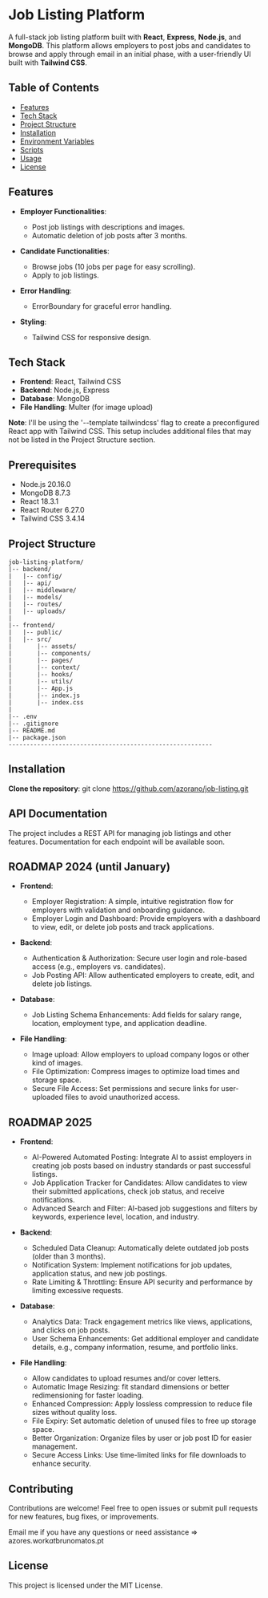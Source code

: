 # Job Listing Platform

A full-stack job listing platform built with **React**, **Express**, **Node.js**, and **MongoDB**. This platform allows employers to post jobs and candidates to browse and apply through email in an initial phase, with a user-friendly UI built with **Tailwind CSS**.

## Table of Contents

- [Features](#features)
- [Tech Stack](#tech-stack)
- [Project Structure](#project-structure)
- [Installation](#installation)
- [Environment Variables](#environment-variables)
- [Scripts](#scripts)
- [Usage](#usage)
- [License](#license)

## Features

- **Employer Functionalities**:

  - Post job listings with descriptions and images.
  - Automatic deletion of job posts after 3 months.

- **Candidate Functionalities**:

  - Browse jobs (10 jobs per page for easy scrolling).
  - Apply to job listings.

- **Error Handling**:

  - ErrorBoundary for graceful error handling.

- **Styling**:
  - Tailwind CSS for responsive design.

## Tech Stack

- **Frontend**: React, Tailwind CSS
- **Backend**: Node.js, Express
- **Database**: MongoDB
- **File Handling**: Multer (for image upload)

**Note**: I'll be using the '--template tailwindcss' flag to create a preconfigured React app with Tailwind CSS. This setup includes additional files that may not be listed in the Project Structure section.


## Prerequisites

- Node.js 20.16.0
- MongoDB 8.7.3
- React 18.3.1
- React Router 6.27.0
- Tailwind CSS 3.4.14


## Project Structure

```
job-listing-platform/
|-- backend/
|   |-- config/
|   |-- api/
|   |-- middleware/
|   |-- models/
|   |-- routes/
|   |-- uploads/
|
|-- frontend/
|   |-- public/
|   |-- src/
|       |-- assets/
|       |-- components/
|       |-- pages/
|       |-- context/
|       |-- hooks/
|       |-- utils/
|       |-- App.js
|       |-- index.js
|       |-- index.css
|
|-- .env
|-- .gitignore
|-- README.md
|-- package.json
---------------------------------------------------------
```

## Installation

**Clone the repository**:
git clone https://github.com/azorano/job-listing.git

## API Documentation

The project includes a REST API for managing job listings and other features. Documentation for each endpoint will be available soon.

## ROADMAP 2024 (until January)

- **Frontend**:

  - Employer Registration: A simple, intuitive registration flow for employers with validation and onboarding guidance.
  - Employer Login and Dashboard: Provide employers with a dashboard to view, edit, or delete job posts and track applications.

- **Backend**:

  - Authentication & Authorization: Secure user login and role-based access (e.g., employers vs. candidates).
  - Job Posting API: Allow authenticated employers to create, edit, and delete job listings.

- **Database**:

  - Job Listing Schema Enhancements: Add fields for salary range, location, employment type, and application deadline.

- **File Handling**:
  - Image upload: Allow employers to upload company logos or other kind of images.
  - File Optimization: Compress images to optimize load times and storage space.
  - Secure File Access: Set permissions and secure links for user-uploaded files to avoid unauthorized access.

## ROADMAP 2025

- **Frontend**:

  - AI-Powered Automated Posting: Integrate AI to assist employers in creating job posts based on industry standards or past successful listings.
  - Job Application Tracker for Candidates: Allow candidates to view their submitted applications, check job status, and receive notifications.
  - Advanced Search and Filter: AI-based job suggestions and filters by keywords, experience level, location, and industry.

- **Backend**:

  - Scheduled Data Cleanup: Automatically delete outdated job posts (older than 3 months).
  - Notification System: Implement notifications for job updates, application status, and new job postings.
  - Rate Limiting & Throttling: Ensure API security and performance by limiting excessive requests.

- **Database**:

  - Analytics Data: Track engagement metrics like views, applications, and clicks on job posts.
  - User Schema Enhancements: Get additional employer and candidate details, e.g., company information, resume, and portfolio links.

- **File Handling**:
  - Allow candidates to upload resumes and/or cover letters.
  - Automatic Image Resizing: fit standard dimensions or better redimensioning for faster loading.
  - Enhanced Compression: Apply lossless compression to reduce file sizes without quality loss.
  - File Expiry: Set automatic deletion of unused files to free up storage space.
  - Better Organization: Organize files by user or job post ID for easier management.
  - Secure Access Links: Use time-limited links for file downloads to enhance security.

## Contributing

Contributions are welcome! Feel free to open issues or submit pull requests for new features, bug fixes, or improvements.

Email me if you have any questions or need assistance => azores.work*at*brunomatos.pt

## License

This project is licensed under the MIT License.
